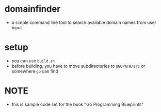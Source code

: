 # domainfinder
- a simple command line tool to search available domain names from user input

# setup
- you can use `build.sh`
- before building, you have to move subdirectories to `$GOPATH/src` or somewhere `go` can find

# NOTE
- this is sample code set for the book "Go Programming Blueprints"
